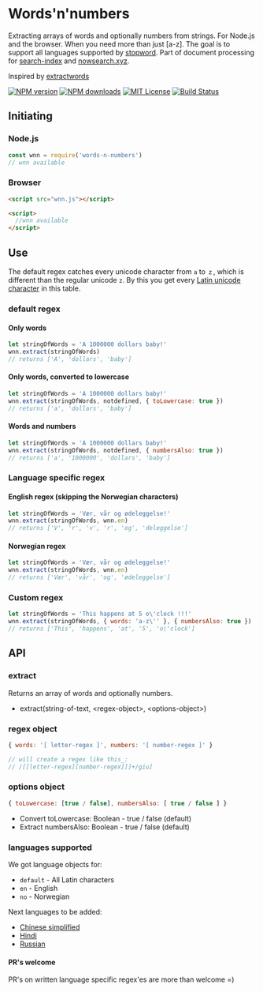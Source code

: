 # Words'n'numbers
Extracting arrays of words and optionally numbers from strings. For Node.js and the browser. When you need more than just [a-z]. The goal is to support all languages supported by [stopword](https://github.com/fergiemcdowall/stopword#language-code). Part of document processing for [search-index](https://github.com/fergiemcdowall/search-index) and [nowsearch.xyz](https://github.com/eklem/nowsearch.xyz).

Inspired by [extractwords](https://github.com/f-a-r-a-z/extractwords)

[![NPM version][npm-version-image]][npm-url]
[![NPM downloads][npm-downloads-image]][npm-url]
[![MIT License][license-image]][license-url]
[![Build Status][travis-image]][travis-url]

## Initiating

### Node.js

```javascript
const wnn = require('words-n-numbers')
// wnn available
```

### Browser

```html
<script src="wnn.js"></script>

<script>
  //wnn available
</script>

```

## Use

The default regex catches every unicode character from `a` to `ｚ`, which is different than the regular unicode `z`. By this you get every [Latin unicode character](https://en.wikipedia.org/wiki/Latin_script_in_Unicode) in this table.

### default regex

#### Only words
```javascript
let stringOfWords = 'A 1000000 dollars baby!'
wnn.extract(stringOfWords)
// returns ['A', 'dollars', 'baby']
```

#### Only words, converted to lowercase
```javascript
let stringOfWords = 'A 1000000 dollars baby!'
wnn.extract(stringOfWords, notdefined, { toLowercase: true })
// returns ['a', 'dollars', 'baby']
```

#### Words and numbers
```javascript
let stringOfWords = 'A 1000000 dollars baby!'
wnn.extract(stringOfWords, notdefined, { numbersAlso: true })
// returns ['a', '1000000', 'dollars', 'baby']
```

### Language specific regex

#### English regex (skipping the Norwegian characters)
```javascript
let stringOfWords = 'Vær, vår og ødeleggelse!'
wnn.extract(stringOfWords, wnn.en)
// returns ['V', 'r', 'v', 'r', 'og', 'deleggelse']
```

#### Norwegian regex
```javascript
let stringOfWords = 'Vær, vår og ødeleggelse!'
wnn.extract(stringOfWords, wnn.en)
// returns ['Vær', 'vår', 'og', 'ødeleggelse']
```

### Custom regex

```javascript
let stringOfWords = 'This happens at 5 o\'clock !!!'
wnn.extract(stringOfWords, { words: 'a-z\'' }, { numbersAlso: true })
// returns ['This', 'happens', 'at', '5', 'o\'clock']
```

## API

### extract

Returns an array of words and optionally numbers.

* extract(string-of-text, \<regex-object\>, \<options-object\>)

### regex object
```javascript
{ words: '[ letter-regex ]', numbers: '[ number-regex ]' }

// will create a regex like this_:
// /[[letter-regex][number-regex]]]+/giu]
```

### options object
```javascript
{ toLowercase: [true / false], numbersAlso: [ true / false ] }
```
* Convert toLowercase: Boolean - true / false (default)
* Extract numbersAlso: Boolean - true / false (default)

### languages supported
We got language objects for:
* `default` - All Latin characters
* `en` - English
* `no` - Norwegian

Next languages to be added:
* [Chinese simplified](https://github.com/eklem/words-n-numbers/issues/7)
* [Hindi](https://github.com/eklem/words-n-numbers/issues/6)
* [Russian](https://github.com/eklem/words-n-numbers/issues/8)

#### PR's welcome
PR's on written language specific regex'es are more than welcome =)

[license-image]: http://img.shields.io/badge/license-MIT-blue.svg?style=flat
[license-url]: LICENSE
[npm-url]: https://npmjs.org/package/words-n-numbers
[npm-version-image]: http://img.shields.io/npm/v/words-n-numbers.svg?style=flat
[npm-downloads-image]: http://img.shields.io/npm/dm/words-n-numbers.svg?style=flat
[travis-url]: http://travis-ci.org/eklem/words-n-numbers
[travis-image]: http://img.shields.io/travis/eklem/words-n-numbers.svg?style=flat
